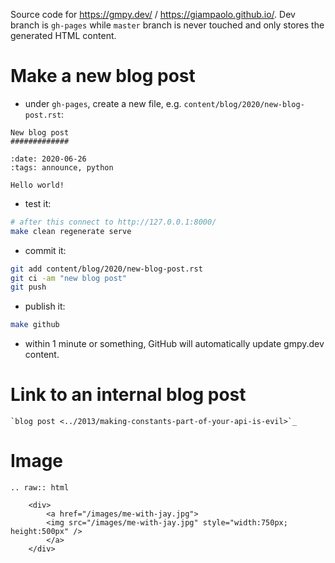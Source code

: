 Source code for https://gmpy.dev/ / https://giampaolo.github.io/. Dev branch is
`gh-pages` while `master` branch is never touched and only stores the generated
HTML content.

Make a new blog post
====================

* under `gh-pages`, create a new file, e.g. `content/blog/2020/new-blog-post.rst`:

```
New blog post
#############

:date: 2020-06-26
:tags: announce, python

Hello world!
```

* test it:

```bash
# after this connect to http://127.0.0.1:8000/
make clean regenerate serve
```

* commit it:

```bash
git add content/blog/2020/new-blog-post.rst
git ci -am "new blog post"
git push
```

* publish it:

```bash
make github
```

* within 1 minute or something, GitHub will automatically update gmpy.dev content.

Link to an internal blog post
=============================

```
`blog post <../2013/making-constants-part-of-your-api-is-evil>`_
```

Image
=====

```
.. raw:: html

    <div>
        <a href="/images/me-with-jay.jpg">
        <img src="/images/me-with-jay.jpg" style="width:750px; height:500px" />
        </a>
    </div>
```
